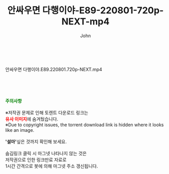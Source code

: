 ﻿---
layout: post
title:  "안싸우면 다행이야-E89-220801-720p-NEXT-mp4"
author: John
categories: [ 방송/음악 ]
tags: [  ]
image:  
description: "안싸우면 다행이야-E89-220801-720p-NEXT-mp4 torrent 정보 공유"
toc: true
toc_sticky: true
---

<br>
<div class="view-img">
<a class="view_image" href="https://torrentmobile59.com/bbs/view_image.php?fn=%2Fdata%2Ffile%2Fmusic%2F3659260999_0lXZPgow_38727d8fd7411899565824d995282f5eaee9831f.jpg" target="_blank"><img alt="" class="img-tag" content="https://torrentmobile59.com/data/file/music/3659260999_0lXZPgow_38727d8fd7411899565824d995282f5eaee9831f.jpg" itemprop="image" src="https://torrentmobile59.com/data/file/music/3659260999_0lXZPgow_38727d8fd7411899565824d995282f5eaee9831f.jpg"/></a></div><div class="view-content" itemprop="description">
<p>안싸우면 다행이야.E89.220801.720p-NEXT.mp4<br/></p> </div>
    
<br><br><br>
<p data-ke-size="size16"><b><span style="color: green;">주의사항</span></b><br /><br />※저작권 문제로 인해 토렌트 다운로드 링크는<br /><b><span style="color: red;">유사 이미지</span></b>에 숨겨뒀습니다.<br />※Due to copyright issues, the torrent download link is hidden where it looks like an image.<br /><br /><b>'설마'</b>싶은 것까지 확인해 보세요.<br /><br />숨김링크 클릭 시 마그넷 나타나지 않는 것은<br />저작권으로 인한 링크만료 자료로<br />1시간 간격으로 봇에 의해 마그넷 주소 갱신됩니다.</p>

